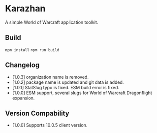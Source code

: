 # Karazhan
A simple World of Warcraft application toolkit.

## Build
``` npm install ```
``` npm run build ```

## Changelog
- [1.0.3] organization name is removed.
- [1.0.2] package name is updated and git data is added.
- [1.0.1] StatSlug typo is fixed. ESM build error is fixed.
- [1.0.0] ESM support, several slugs for World of Warcraft Dragonflight expansion.

## Version Compability
- [1.0.0] Supports 10.0.5 client version.